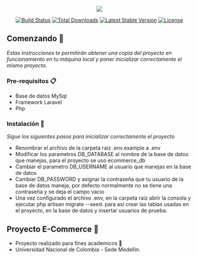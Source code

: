 <p align="center"><img src="https://laravel.com/assets/img/components/logo-laravel.svg"></p>

<p align="center">
<a href="https://travis-ci.org/laravel/framework"><img src="https://travis-ci.org/laravel/framework.svg" alt="Build Status"></a>
<a href="https://packagist.org/packages/laravel/framework"><img src="https://poser.pugx.org/laravel/framework/d/total.svg" alt="Total Downloads"></a>
<a href="https://packagist.org/packages/laravel/framework"><img src="https://poser.pugx.org/laravel/framework/v/stable.svg" alt="Latest Stable Version"></a>
<a href="https://packagist.org/packages/laravel/framework"><img src="https://poser.pugx.org/laravel/framework/license.svg" alt="License"></a>
</p>

## Comenzando 🚀

_Estas instrucciones te permitirán obtener una copia del proyecto en funcionamiento en tu máquina local y poner inicializar correctamente el mismo proyecto._

### Pre-requisitos 📋

 - Base de datos MySql
 - Framework Laravel
 - Php
 
 
### Instalación 🔧

_Sigue los siguientes pasos para inicializar correctamente el proyecto_

- Renombrar el archivo de la carpeta raiz .env.example a .env 
 - Modificar los parametros DB_DATABASE al nombre de la base de datos que manejas, para el proyecto se uso ecommerce_db
 - Cambiar el parametro DB_USERNAME al usuario que manejas en la base de datos 
 - Cambiar DB_PASSWORD y asignar la contraseña que tu usuario de la base de datos maneja, por defecto normalmente no se tiene una contraseña y se deja el campo vacio
 - Una vez configurado el archivo .env, en la carpeta raiz abrir la consola y ejecutar php artisan migrate --seed. para asi crear las tablas usadas en el proyecto, en la base de datos y insertar usuarios de prueba.
 
 ## Proyecto E-Commerce 🎁

* Proyecto realizado para fines academicos 📢
* Universidad Nacional de Colombia - Sede Medellin. 
